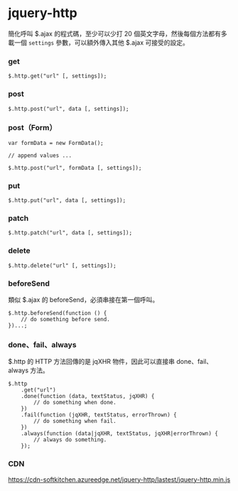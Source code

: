 ﻿# jquery-http

簡化呼叫 $.ajax 的程式碼，至少可以少打 20 個英文字母，然後每個方法都有多載一個 `settings` 參數，可以額外傳入其他 $.ajax 可接受的設定。

### get

    $.http.get("url" [, settings]);

### post

    $.http.post("url", data [, settings]);

### post（Form）

    var formData = new FormData();
    
    // append values ...
    
    $.http.post("url", formData [, settings]);

### put

    $.http.put("url", data [, settings]);

### patch

    $.http.patch("url", data [, settings]);

### delete

    $.http.delete("url" [, settings]);

### beforeSend

類似 $.ajax 的 beforeSend，必須串接在第一個呼叫。

    $.http.beforeSend(function () {
        // do something before send.
    })...;

### done、fail、always

$.http 的 HTTP 方法回傳的是 jqXHR 物件，因此可以直接串 done、fail、always 方法。

    $.http
        .get("url")
        .done(function (data, textStatus, jqXHR) {
            // do something when done.
        })
        .fail(function (jqXHR, textStatus, errorThrown) {
            // do something when fail.
        })
        .always(function (data|jqXHR, textStatus, jqXHR|errorThrown) {
            // always do something.
        });

### CDN

https://cdn-softkitchen.azureedge.net/jquery-http/lastest/jquery-http.min.js
